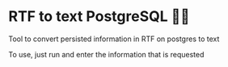 # RTF to text PostgreSQL 🐘📝
Tool to convert persisted information in RTF on postgres to text

To use, just run and enter the information that is requested
